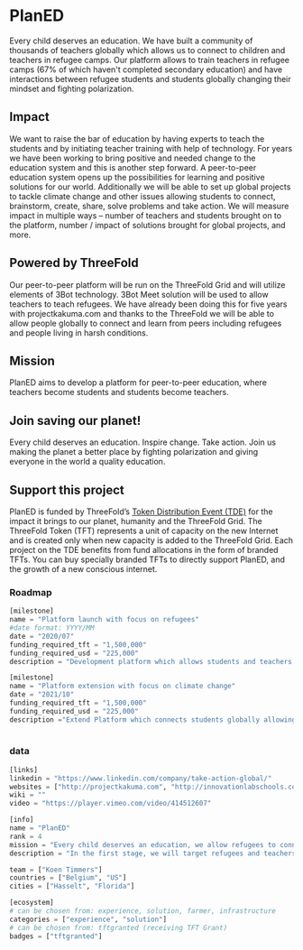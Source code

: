 # PlanED

Every child deserves an education. We have built a community of thousands of teachers globally which allows us to connect to children and teachers in refugee camps. Our platform allows to train teachers in refugee camps (67% of which haven't completed secondary education) and have interactions between refugee students and students globally changing their mindset and fighting polarization.

## Impact

We want to raise the bar of education by having experts to teach the students and by initiating teacher training with help of technology. For years we have been working to bring positive and needed change to the education system and this is another step forward. A peer-to-peer education system opens up the possibilities for learning and positive solutions for our world. Additionally we will be able to set up global projects to tackle climate change and other issues allowing students to connect, brainstorm, create, share, solve problems and take action. We will measure impact in multiple ways – number of teachers and students brought on to the platform, number / impact of solutions brought for global projects, and more.

## Powered by ThreeFold

Our peer-to-peer platform will be run on the ThreeFold Grid and will utilize elements of 3Bot technology. 3Bot Meet solution will be used to allow teachers to teach refugees. We have already been doing this for five years with projectkakuma.com and thanks to the ThreeFold we will be able to allow people globally to connect and learn from peers including refugees and people living in harsh conditions. 

## Mission

PlanED aims to develop a platform for peer-to-peer education, where teachers become students and students become teachers.

## Join saving our planet!

Every child deserves an education. Inspire change. Take action. Join us making the planet a better place by fighting polarization and giving everyone in the world a quality education.


## Support this project

PlanED is funded by ThreeFold’s [Token Distribution Event (TDE)](https://wiki.threefold.io/#/tdeoverview)</a> for the impact it brings to our planet, humanity and the ThreeFold Grid.
The ThreeFold Token (TFT) represents a unit of capacity on the new Internet and is created only when new capacity is added to the ThreeFold Grid. Each project on the TDE benefits from fund allocations in the form of branded TFTs. 
You can buy specially branded TFTs to directly support PlanED, and the growth of a new conscious internet.



### Roadmap

```python
[milestone]
name = "Platform launch with focus on refugees"
#date format: YYYY/MM 
date = "2020/07"
funding_required_tft = "1,500,000"
funding_required_usd = "225,000"
description = "Development platform which allows students and teachers to connect globally. 300,000 Refugees will receive free education."

[milestone]
name = "Platform extension with focus on climate change"
date = "2021/10"
funding_required_tft = "1,500,000"
funding_required_usd = "225,000"
description ="Extend Platform which connects students globally allowing them to explore, discuss, create and share solutions about climate change, and take actions. We will work with governments to bring substantial change in 10 countries."
    
```

### data

```python
[links]
linkedin = "https://www.linkedin.com/company/take-action-global/"
websites = ["http://projectkakuma.com", "http://innovationlabschools.com", "http://takeactionglobal.org"]
wiki = ""
video = "https://player.vimeo.com/video/414512607"

[info]
name = "PlanED"
rank = 4
mission = "Every child deserves an education, we allow refugees to connect to the world, learn, create, share, solve problems and take action"
description = "In the first stage, we will target refugees and teachers globally, and in the second stage we will focus on global projects like climate, poverty, and more. For years we have been working to bring positive and needed changes to the education system and this is another step forward. A peer-to-peer education system opens up the possibilities for learning and positive solutions for our world. The platform will be run on the ThreeFold Grid and will utilize elements of 3Bot technology. The P2P Zoom (tentatively named 3Bot Meet) solution will be used to allow teachers to teach refugees. (We have already been doing this for five years: projectkakuma.com.).We have a community of thousands of teachers globally which allows to connect to children and teachers in refugee camps. Our platform allows to connect, create and share. This way we can train teachers in refugee camps (important as 67% did not complete secondary education), have interactions between refugee students and students globally changing their mindset and fighting polarization, teach refugee students and teach young adults to code so they can find a job. Thanks to TF technology (e.g. 3Bot Meet), we will be able to allow people globally to connect and learn from peers including refugees and people living in harsh conditions. Aditionally we will be able to set up global projects to tackle climate change and other issues allowing students to connect, brainstorm, create, share, solve problems and take action. We will measure impact in multiple ways – number of teachers and students brought on to the platform, number / impact of solutions brought for global projects, and more. We will work with universities of Harvard, Brussels and Nairobi to collect qualitative and quantitative data measuring impact."

team = ["Koen Timmers"]
countries = ["Belgium", "US"]
cities = ["Hasselt", "Florida"]

[ecosystem]
# can be chosen from: experience, solution, farmer, infrastructure
categories = ["experience", "solution"]
# can be chosen from: tftgranted (receiving TFT Grant)
badges = ["tftgranted"]

```
